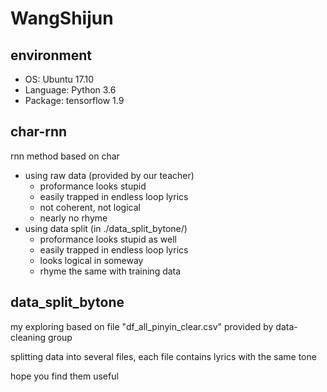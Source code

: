 # WangShijun

## environment
- OS: Ubuntu 17.10
- Language: Python 3.6
- Package: tensorflow 1.9

## char-rnn
rnn method based on char

- using raw data (provided by our teacher)
  - proformance looks stupid
  - easily trapped in endless loop lyrics
  - not coherent, not logical
  - nearly no rhyme
- using data split (in ./data_split_bytone/)
  - proformance looks stupid as well
  - easily trapped in endless loop lyrics
  - looks logical in someway
  - rhyme the same with training data

## data_split_bytone
my exploring based on file "df_all_pinyin_clear.csv" provided by data-cleaning group

splitting data into several files, each file contains lyrics with the same tone

hope you find them useful
